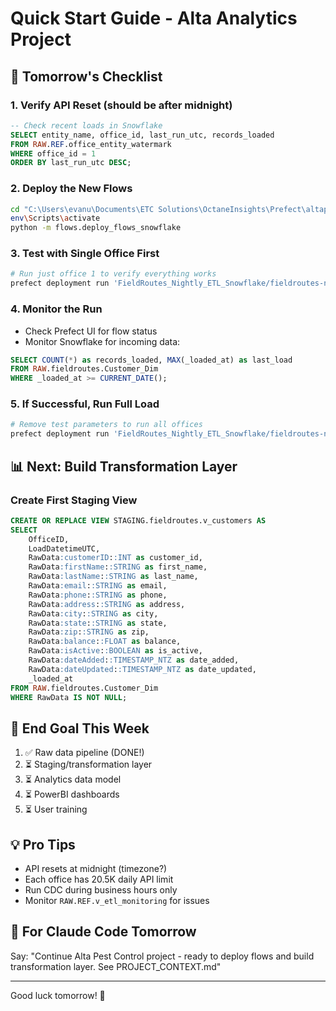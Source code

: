 # Quick Start Guide - Alta Analytics Project

## 🚀 Tomorrow's Checklist

### 1. Verify API Reset (should be after midnight)
```sql
-- Check recent loads in Snowflake
SELECT entity_name, office_id, last_run_utc, records_loaded
FROM RAW.REF.office_entity_watermark
WHERE office_id = 1
ORDER BY last_run_utc DESC;
```

### 2. Deploy the New Flows
```bash
cd "C:\Users\evanu\Documents\ETC Solutions\OctaneInsights\Prefect\altapest-prefect"
env\Scripts\activate
python -m flows.deploy_flows_snowflake
```

### 3. Test with Single Office First
```bash
# Run just office 1 to verify everything works
prefect deployment run 'FieldRoutes_Nightly_ETL_Snowflake/fieldroutes-nightly-snowflake-direct' -p test_office_id=1
```

### 4. Monitor the Run
- Check Prefect UI for flow status
- Monitor Snowflake for incoming data:
```sql
SELECT COUNT(*) as records_loaded, MAX(_loaded_at) as last_load
FROM RAW.fieldroutes.Customer_Dim
WHERE _loaded_at >= CURRENT_DATE();
```

### 5. If Successful, Run Full Load
```bash
# Remove test parameters to run all offices
prefect deployment run 'FieldRoutes_Nightly_ETL_Snowflake/fieldroutes-nightly-snowflake-direct'
```

## 📊 Next: Build Transformation Layer

### Create First Staging View
```sql
CREATE OR REPLACE VIEW STAGING.fieldroutes.v_customers AS
SELECT 
    OfficeID,
    LoadDatetimeUTC,
    RawData:customerID::INT as customer_id,
    RawData:firstName::STRING as first_name,
    RawData:lastName::STRING as last_name,
    RawData:email::STRING as email,
    RawData:phone::STRING as phone,
    RawData:address::STRING as address,
    RawData:city::STRING as city,
    RawData:state::STRING as state,
    RawData:zip::STRING as zip,
    RawData:balance::FLOAT as balance,
    RawData:isActive::BOOLEAN as is_active,
    RawData:dateAdded::TIMESTAMP_NTZ as date_added,
    RawData:dateUpdated::TIMESTAMP_NTZ as date_updated,
    _loaded_at
FROM RAW.fieldroutes.Customer_Dim
WHERE RawData IS NOT NULL;
```

## 🎯 End Goal This Week
1. ✅ Raw data pipeline (DONE!)
2. ⏳ Staging/transformation layer
3. ⏳ Analytics data model
4. ⏳ PowerBI dashboards
5. ⏳ User training

## 💡 Pro Tips
- API resets at midnight (timezone?)
- Each office has 20.5K daily API limit
- Run CDC during business hours only
- Monitor `RAW.REF.v_etl_monitoring` for issues

## 📝 For Claude Code Tomorrow
Say: "Continue Alta Pest Control project - ready to deploy flows and build transformation layer. See PROJECT_CONTEXT.md"

---
Good luck tomorrow! 🚀